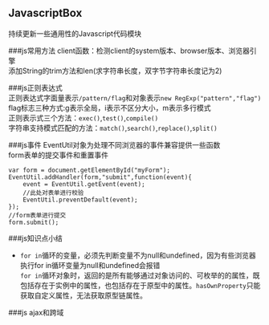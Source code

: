 ## JavascriptBox
持续更新一些通用性的Javascript代码模块<br>

###js常用方法
client函数：检测client的system版本、browser版本、浏览器引擎<br>
添加String的trim方法和len(求字符串长度，双字节字符串长度记为2)<br>

###js正则表达式<br>
正则表达式字面量表示`/pattern/flag`和对象表示`new RegExp("pattern","flag")`<br>
flag标志三种方式:g表示全局，i表示不区分大小，m表示多行模式<br>
正则表示式三个方法：`exec()`,`test()`,`compile()`<br>
字符串支持模式匹配的方法：`match()`,`search()`,`replace()`,`split()`<br>

###js事件
EventUtil对象为处理不同浏览器的事件兼容提供一些函数<br>
form表单的提交事件和重置事件
```
var form = document.getElementById("myForm");
EventUtil.addHandler(form,"submit",function(event){
    event = EventUtil.getEvent(event);
    //此处对表单进行校验
    EventUtil.preventDefault(event);
});
//form表单进行提交
form.submit();
```

###js知识点小结
* `for in`循环的变量，必须先判断变量不为null和undefined，因为有些浏览器执行for in循环变量为null和undefined会报错<br>
`for in`循环对象时，返回的是所有能够通过对象访问的、可枚举的的属性，既包括存在于实例中的属性，也包括存在于原型中的属性。`hasOwnProperty`只能获取自定义属性，无法获取原型链属性。<br>

###js ajax和跨域
